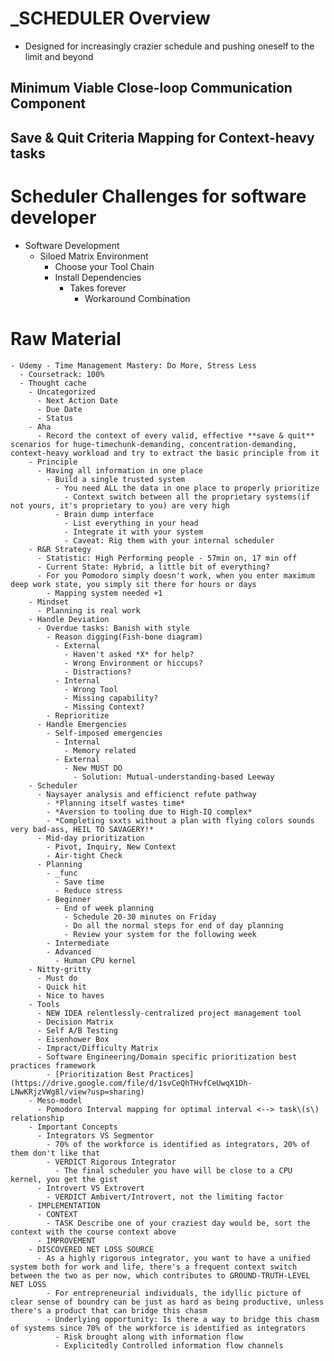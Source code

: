 # _SCHEDULER Overview
- Designed for increasingly crazier schedule and pushing oneself to the limit and beyond
## Minimum Viable Close-loop Communication Component
## Save & Quit Criteria Mapping for Context-heavy tasks


# Scheduler Challenges for software developer
- Software Development 
  - Siloed Matrix Environment
    - Choose your Tool Chain
    - Install Dependencies
      - Takes forever
        - Workaround Combination

# Raw Material
    - Udemy - Time Management Mastery: Do More, Stress Less
      - Coursetrack: 100%
      - Thought cache
        - Uncategorized
          - Next Action Date
          - Due Date
          - Status
        - Aha
          - Record the context of every valid, effective **save & quit** scenarios for huge-timechunk-demanding, concentration-demanding, context-heavy workload and try to extract the basic principle from it
        - Principle
          - Having all information in one place
            - Build a single trusted system
              - You need ALL the data in one place to properly prioritize
                - Context switch between all the proprietary systems(if not yours, it's proprietary to you) are very high
              - Brain dump interface
                - List everything in your head
                - Integrate it with your system
                - Caveat: Rig them with your internal scheduler
        - R&R Strategy
          - Statistic: High Performing people - 57min on, 17 min off
          - Current State: Hybrid, a little bit of everything?
          - For you Pomodoro simply doesn't work, when you enter maximum deep work state, you simply sit there for hours or days
            - Mapping system needed +1
        - Mindset
          - Planning is real work
        - Handle Deviation
          - Overdue tasks: Banish with style
            - Reason digging(Fish-bone diagram)
              - External
                - Haven't asked *X* for help?
                - Wrong Environment or hiccups?
                - Distractions?
              - Internal
                - Wrong Tool
                - Missing capability?
                - Missing Context?
            - Reprioritize
          - Handle Emergencies
            - Self-imposed emergencies
              - Internal
                - Memory related
              - External
                - New MUST DO
                  - Solution: Mutual-understanding-based Leeway
        - Scheduler
          - Naysayer analysis and efficienct refute pathway
            - *Planning itself wastes time*
            - *Aversion to tooling due to High-IQ complex*
            - *Completing sxxts without a plan with flying colors sounds very bad-ass, HEIL TO SAVAGERY!*
          - Mid-day prioritization
            - Pivot, Inquiry, New Context
            - Air-tight Check
          - Planning
            - _func
              - Save time
              - Reduce stress
            - Beginner
              - End of week planning
                - Schedule 20-30 minutes on Friday
                - Do all the normal steps for end of day planning
                - Review your system for the following week
            - Intermediate
            - Advanced
              - Human CPU kernel
        - Nitty-gritty
          - Must do
          - Quick hit
          - Nice to haves
        - Tools
          - NEW IDEA relentlessly-centralized project management tool
          - Decision Matrix
          - Self A/B Testing
          - Eisenhower Box
          - Impract/Difficulty Matrix
          - Software Engineering/Domain specific prioritization best practices framework
            - [Prioritization Best Practices](https://drive.google.com/file/d/1svCeQhTHvfCeUwqX1Dh-LNwKRjzVWg8l/view?usp=sharing)
        - Meso-model
          - Pomodoro Interval mapping for optimal interval <--> task\(s\) relationship
        - Important Concepts
          - Integrators VS Segmentor
            - 70% of the workforce is identified as integrators, 20% of them don't like that
            - VERDICT Rigorous Integrator
              - The final scheduler you have will be close to a CPU kernel, you get the gist
          - Introvert VS Extrovert
            - VERDICT Ambivert/Introvert, not the limiting factor
        - IMPLEMENTATION
          - CONTEXT
            - TASK Describe one of your craziest day would be, sort the context with the course context above
          - IMPROVEMENT
        - DISCOVERED NET LOSS SOURCE
          - As a highly rigorous integrator, you want to have a unified system both for work and life, there's a frequent context switch between the two as per now, which contributes to GROUND-TRUTH-LEVEL NET LOSS
            - For entrepreneurial individuals, the idyllic picture of clear sense of boundry can be just as hard as being productive, unless there's a product that can bridge this chasm
            - Underlying opportunity: Is there a way to bridge this chasm of systems since 70% of the workforce is identified as integrators
              - Risk brought along with information flow
              - Explicitedly Controlled information flow channels